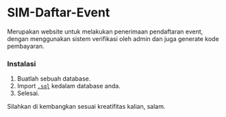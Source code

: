# SIM-Daftar-Event

Merupakan website untuk melakukan penerimaan pendaftaran event, dengan menggunakan sistem verifikasi oleh admin dan juga generate kode pembayaran.

### Instalasi

1. Buatlah sebuah database.
2. Import  [`.sql`](./sql) kedalam database anda.
3. Selesai.

Silahkan di kembangkan sesuai kreatifitas kalian, salam.
